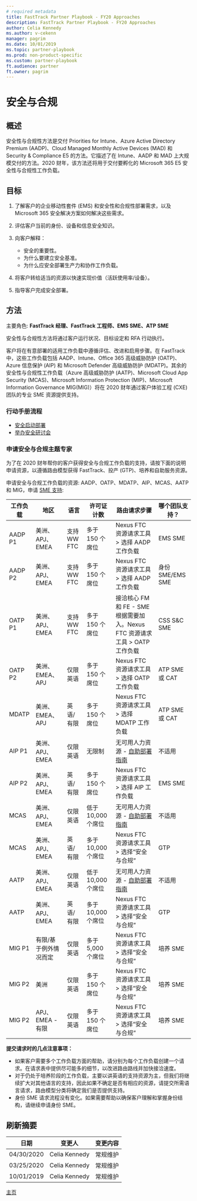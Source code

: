 ```yaml
---
# required metadata  
title: FastTrack Partner Playbook - FY20 Approaches
description: FastTrack Partner Playbook - FY20 Approaches
author: Celia Kennedy
ms.author: v-cekenn
manager: pagrim
ms.date: 10/01/2019  
ms.topic: partner-playbook  
ms.prod: non-product-specific  
ms.custom: partner-playbook  
ft.audience: partner  
ft.owner: pagrim
---
```


# 安全与合规

## 概述

安全性与合规性方法是交付 Priorities for Intune、Azure Active Directory Premium (AADP)、Cloud Managed Monthly Active Devices (MAD) 和 Security & Compliance E5 的方法。它描述了在 Intune、AADP 和 MAD 上大规模交付的方法。2020 财年，该方法还将用于交付要孵化的 Microsoft 365 E5 安全性与合规性工作负载。

## 目标

1. 了解客户的企业移动性套件 (EMS) 和安全性和合规性部署需求，以及 Microsoft 365 安全解决方案如何解决这些需求。
2. 评估客户当前的身份、设备和信息安全知识。
3. 向客户解释：

   - 安全的重要性。
   - 为什么要建立安全基准。
   - 为什么应安全部署生产力和协作工作负载。

4. 将客户转给适当的资源以快速实现价值（活跃使用率/设备）。
5. 指导客户完成安全部署。

## 方法

主要角色: **FastTrack 经理、FastTrack 工程师、EMS SME、ATP SME**

安全性与合规性方法将通过客户运行状况、目标设定和 RFA 行动执行。

客户将在有意部署的适用工作负载中遵循评估、改进和启用步骤。在 FastTrack 中，这些工作负载包括 AADP、Intune、Office 365 高级威胁防护 (OATP)、Azure 信息保护 (AIP) 和 Microsoft Defender 高级威胁防护 (MDATP)。其余的安全性与合规性工作负载（Azure 高级威胁防护 (AATP)、Microsoft Cloud App Security (MCAS)、Microsoft Information Protection (MIP)、Microsoft Information Governance MIG(MIG)）将在 2020 财年通过客户体验工程 (CXE) 团队的专业 SME 资源提供支持。

### 行动手册流程

- [安全启动部署](initiate-deploy-securely-partner.md)
- [举办安全研讨会](assess-conduct-security-workshop-partner.md)

### 申请安全与合规主题专家

为了在 2020 财年帮你的客户获得安全与合规工作负载的支持，请按下面的说明申请资源，以遵循路由模型获得 FastTrack、投产 (GTP)、培养和自助服务资源。

申请安全与合规工作负载的资源: AADP、OATP、MDATP、AIP、MCAS、AATP 和 MIG，申请 [SME 支持](https://aka.ms/frpsmerequest):  
 
| 工作负载| 地区| 语言| 许可证计数| 路由请求步骤| 哪个团队支持？|
| - | - | - | - | - | - |
| AADP P1| 美洲、APJ、EMEA| 支持 WW FTC| 多于 150 个席位| Nexus FTC 资源请求工具 > 选择 AADP 工作负载| EMS SME|
| AADP P2| 美洲、APJ、EMEA| 支持 WW FTC| 多于 150 个席位| Nexus FTC 资源请求工具 > 选择 AADP 工作负载| 身份 SME/EMS SME|
| OATP P1| 美洲、APJ、EMEA| 支持 WW FTC| 多于 150 个席位| 接洽核心 FM 和 FE - SME 根据需要加入。Nexus FTC 资源请求工具 > OATP 工作负载| CSS S&C SME|
| OATP P2| 美洲、EMEA、APJ| 仅限英语| 多于 150 个席位| Nexus FTC 资源请求工具 > 选择 OATP 工作负载| ATP SME 或 CAT|
| MDATP| 美洲、EMEA、APJ| 英语/有限| 多于 150 个席位| Nexus FTC 资源请求工具 > 选择 MDATP 工作负载| ATP SME 或 CAT|
| AIP P1| 美洲、APJ、EMEA| 仅限英语| 无限制| 无可用人力资源 - [自助部署指南](https://docs.microsoft.com/en-us/azure/information-protection/)| 不适用|
| AIP P2| 美洲、APJ、EMEA| 英语/有限| 多于 150 个席位| Nexus FTC 资源请求工具 > 选择 AIP 工作负载| EMS SME|
| MCAS| 美洲、APJ、EMEA| 仅限英语| 低于 10,000 个席位| 无可用人力资源 - [自助部署指南](https://docs.microsoft.com/en-us/cloud-app-security/)| 不适用|
| MCAS| 美洲、APJ、EMEA| 英语/有限| 多于 10,000 个席位| Nexus FTC 资源请求工具 > 选择“安全与合规”| GTP|
| AATP| 美洲、APJ、EMEA| 仅限英语| 低于 10,000 个席位| 无可用人力资源 - [自助部署指南](https://docs.microsoft.com/en-us/azure-advanced-threat-protection/)| 不适用|
| AATP| 美洲、APJ、EMEA| 英语/有限| 多于 10,000 个席位| Nexus FTC 资源请求工具 > 选择“安全与合规”| GTP|
| MIG P1| 有限/基于例外情况而定| 仅限英语| 多于 5,000 个席位| Nexus FTC 资源请求工具 > 选择“安全与合规”| 培养 SME|
| MIG P2| 美洲| 仅限英语| 多于 150 个席位| Nexus FTC 资源请求工具 > 选择“安全与合规”| 培养 SME|
| MIG P2| APJ、EMEA - 有限| 仅限英语| 多于 150 个席位| Nexus FTC 资源请求工具 > 选择“安全与合规”| 培养 SME|

**提交请求时的几点注意事项：**

- 如果客户需要多个工作负载方面的帮助，请分别为每个工作负载创建一个请求。在请求表中提供尽可能多的细节，以改进路由路线并加快接洽速度。
- 对于仍处于培养阶段的工作负载，主要以讲英语的支持资源为主，但我们将继续扩大对其他语言的支持，因此如果不确定是否有相应的资源，请提交所需语言请求，路由模型分类将确定我们是否提供支持。
- 身份 SME 请求流程没有变化。如果需要帮助以确保客户理解和掌握身份结构，请继续申请身份 SME。

## 刷新摘要

|日期|变更人|变更内容|
|---------|---------------|----------------------------|
|04/30/2020| Celia Kennedy|  常规维护|
|03/25/2020| Celia Kennedy| 常规维护|
|10/01/2019| Celia Kennedy| 常规维护|

[主页](http://partner-docs.microsoft.com)

